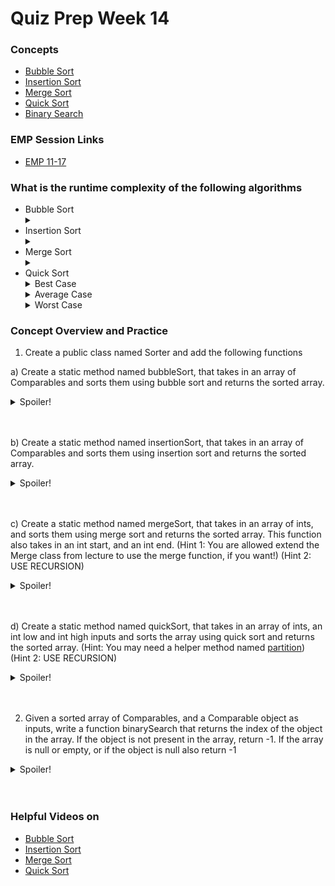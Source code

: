 
# Quiz Prep Week 14 

### Concepts
* [Bubble Sort](https://cs125.cs.illinois.edu/lessons/sorting/#bubble-sort)
* [Insertion Sort](https://cs125.cs.illinois.edu/lessons/sorting/#insertion-sort)
* [Merge Sort](https://cs125.cs.illinois.edu/lessons/mergesort/)
* [Quick Sort](https://cs125.cs.illinois.edu/lessons/quicksort/)
* [Binary Search](https://cs125.cs.illinois.edu/lessons/binarysearch/)

### EMP Session Links 
* [EMP 11-17](https://cs199emp.netlify.app/dist/2020-11-19.html)

### What is the runtime complexity of the following algorithms
* Bubble Sort <details> <summary> </summary> O(n^2) </details>
* Insertion Sort <details> <summary> </summary> O(n^2) </details>
* Merge Sort <details> <summary> </summary> O(n*log n) </details>
* Quick Sort 
  <details> <summary> Best Case </summary> O(n*log n) </details> 
  <details> <summary> Average Case </summary> O(n*log n) </details> 
  <details> <summary> Worst Case </summary> O(n^2) </details>


### Concept Overview and Practice

1) Create a public class named Sorter and add the following functions
  
  a) Create a static method named bubbleSort, that takes in an array of Comparables and sorts them using bubble sort and returns the sorted array. 
    <details>
   <summary>Spoiler!</summary>

   ```Java
   public class Sorter {
    
    public static Comparable[] bubbleSort(Comparable[] arr) {
      int n = arr.length; 
      for (int i = 0; i < n - 1; i++) {
        for (int j = 0; j < n - i - 1; j++) {
          if (arr[j].compareTo(arr[j + 1]) > 0) { 
            Comparable temp = arr[j]; 
            arr[j] = arr[j + 1]; 
            arr[j + 1] = temp; 
          } 
        }
      }
      return arr;
    }
 }
   ```
  </details>
  <br></br>
  
  b) Create a static method named insertionSort, that takes in an array of Comparables and sorts them using insertion sort and returns the sorted array.
    <details>
   <summary>Spoiler!</summary>

   ```Java
   public class Sorter {
     public static Comparable[] insertionSort(Comparable[] arr) {
      int n = arr.length; 
      for (int i = 1; i < n; ++i) { 
        Comparable key = arr[i]; 
        int j = i - 1; 
        while (j >= 0 && arr[j].compareTo(key) > 0) { 
          arr[j + 1] = arr[j]; 
          j = j - 1; 
        } 
        arr[j + 1] = key; 
      }
      return arr;
    }
 }
   ```
  </details>
  <br></br>
  
  c) Create a static method named mergeSort, that takes in an array of ints, and sorts them using merge sort and returns the sorted array. This function also takes in an int start, and an int end. (Hint 1: You are allowed extend the Merge class from lecture to use the merge function, if you want!) (Hint 2: USE RECURSION)
  <details>
   <summary>Spoiler!</summary>

   ```Java
   public class Sorter extends Merge{

    public static int[] mergeSort(int[] arr, int start, int end) {
      if (end - start < 2) {
          int[] res = {arr[start]};
          return res;
        }
        int mid = (start + end) / 2;
        int[] left = mergeSort(arr, start, mid);
        int[] right = mergeSort(arr, mid, end);
        return merge(left, right);
     }
}
   ```
  </details>
  <br></br>

d) Create a static method named quickSort, that takes in an array of ints, an int low and int high inputs and sorts the array using quick sort and returns the sorted array. (Hint: You may need a helper method named [partition](https://cs125.cs.illinois.edu/lessons/quicksort/#HW/71)) (Hint 2: USE RECURSION)
<details>
   <summary>Spoiler!</summary>

   ```Java
   public class Sorter extends Merge{
  
   private static int partition(int[] values) {
      if (values == null || values.length == 0) {
        return -1;
      }
      int pivot = values[0], p1 = 1;
      for (int i = 1; i < values.length; i++) {
        if (values[i] < pivot) {
          if (i != p1) {  
            int temp = values[p1];
            values[p1] = values[i];
            values[i] = temp;
          } 
          p1++;
        }
      }

      values[0] = values[p1 - 1];
      values[p1 - 1] = pivot;

      return p1 - 1;
   }
 public int[] quickSort(int[] arr, int low, int high) {
      if (high == low) {
        return arr;
      }
      int pivot = partition(arr);
      int[] op = quickSort(arr, low, pivot - 1);
      op = quickSort(arr, pivot + 1, high);
      return op;
    }
}
   ```
  </details>
  <br></br>

2) Given a sorted array of Comparables, and a Comparable object as inputs, write a function binarySearch that returns the index of the object in the array. If the object is not present in the array, return -1. If the array is null or empty, or if the object is null also return -1
  <details>
   <summary>Spoiler!</summary>

   ```Java
  int binarySearch(Comparable[] arr, Comparable x) {
    if (arr == null || arr.length == 0 || x == null) {
      return -1;
    }
    int left = 0;
    int right = arr.length - 1;

    while (left <= right) {
      int mid = left + (right - left) / 2;
      if (arr[mid].equals(x)) {
        return mid;
      }
      if (arr[mid].compareTo(x) < 0) {
        left = mid + 1;
      }
      if (arr[mid].compareTo(x) > 0) {
        right = mid - 1;
      }
    }
    return -1;
  }
   ```
  </details>
  <br></br>
  
  
### Helpful Videos on
* [Bubble Sort](https://www.youtube.com/watch?v=xli_FI7CuzA)
* [Insertion Sort](https://www.youtube.com/watch?v=JU767SDMDvA)
* [Merge Sort](https://www.youtube.com/watch?v=4VqmGXwpLqc)
* [Quick Sort](https://www.youtube.com/watch?v=Hoixgm4-P4M)


